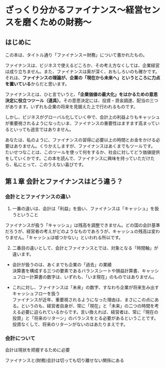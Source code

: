 # ざっくり分かるファイナンス〜経営センスを磨くための財務〜

## はじめに
この本は、タイトル通り「ファイナンス＝財務」について書かれたもの。

ファイナンスは、ビジネスで使えるどころか、その考え方なくしては、企業経営は成り立ちません。また、ファイナンスは奥が深く、おもしろいのも確かです。それは、**ファイナンスの理論が、企業の「現在から未来へ」というところに力点を置いている**からだと思います。

ファイナンスとは、ひと言でいうと、**「企業価値の最大化」をはかるための意思決定に役立つツール（道具）**。その意思決定には、投資・資金調達、配当の三つがあります。いずれも企業の将来を見据えた上で行われるものです。

しかし、ビジネスがグローバル化していく中で、会計上の利益よりもキャッシュが重要視されるようになったいま、ファイナンスの重要性はますます高まっているといっても過言ではありません。

あなたは、私のように、ファイナンスの習得に必要以上の時間とお金をかける必要はありません。くりかえしますが、ファイナンスはあくまでもツールです。
たいせつなことは、このツールを使って何をするか、社会に対してどう価値提供をしていくかです。この本を読んで、ファイナンスに興味を持っていただけたら、私にとって、このうえない喜びです。


## 第１章 会計とファイナンスはどう違う？

### 会計ととファイナンスの違い
1. 一番の違いは、会計は「利益」を扱い、ファイナンスは「キャッシュ」を扱うということ

ファイナンスが扱う「キャッシュ」は残高を調整できません。どの国の会計基準だろうが、経営者の考えがどのようなものであろうが、キャッシュの残高は変わりません。「キャッシュは嘘つかない」といわれる所以です。

2. 二番目の違いとして、会計とファイナンスとでは、対象となる「時間軸」が違います。
- 会計が扱うのは、あくまでも企業の「過去」の業績<br>
決算書を構成する三つの要素であるバランスシートや損益計算書、キャッシュフロー計算書の数字は、いずれも、「いま現在」のものではありません。

- これに対し、ファイナンスは「未来」の数字、すなわち企業が将来生み出すキャッシュフローを扱う<br>
ファイナンスが近年、重要視されるようになった理由は、まさにこの点にある。というのも、経営者自身が、常に「現在」と「未来」の二つの時間を考える必要に迫られているからです。言い換えれば、経営者は、常に「現在の投資」と「将来のリターン」のバランスをとる必要があるということです。投資なくして、将来のリターンがないのはあたりまえです。

### 会計について
会計は現状を把握するために必要<br>

ファイナンスと(財務)会計は切っても切り離せない関係にある





